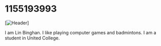 # 1155193993
[![Header](https://raw.githubusercontent.com/MartinHeinz/<OWNER>/<OWNER>/readme_header.png "Header")]

I am Lin Binghan. I like playing computer games and badmintons. I am a student in United College.
